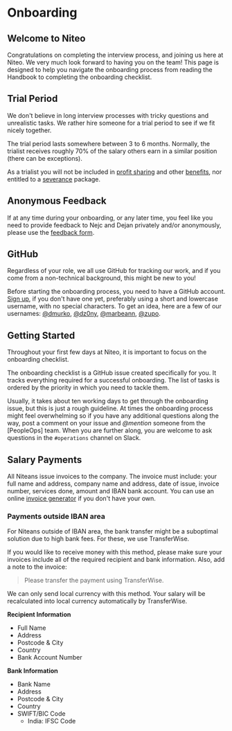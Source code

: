 # Onboarding

## Welcome to Niteo

Congratulations on completing the interview process, and joining us here at Niteo. We very much look forward to having you on the team! This page is designed to help you navigate the onboarding process from reading the Handbook to completing the onboarding checklist.

## Trial Period

We don't believe in long interview processes with tricky questions and unrealistic tasks. We rather hire someone for a trial period to see if we fit nicely together.

The trial period lasts somewhere between 3 to 6 months. Normally, the trialist receives roughly 70% of the salary others earn in a similar position (there can be exceptions).

As a trialist you will not be included in [profit sharing](../people/profit-sharing.md) and other [benefits](../people/benefits.md), nor entitled to a [severance](../people/salary.md#lay-off--severance-policy) package.

## Anonymous Feedback

If at any time during your onboarding, or any later time, you feel like you need to provide feedback to Nejc and Dejan privately and/or anonymously, please use the [feedback form](https://niteoweb.github.io/feedback).

## GitHub

Regardless of your role, we all use GitHub for tracking our work, and if you come from a non-technical background, this might be new to you!

Before starting the onboarding process, you need to have a GitHub account. [Sign up](https://github.com/join), if you don't have one yet, preferably using a short and lowercase username, with no special characters. To get an idea, here are a few of our usernames: [@dmurko](https://github.com/dmurko), [@dz0ny](https://github.com/dz0ny), [@marbeann](https://github.com/marbeann), [@zupo](https://github.com/zupo).

## Getting Started

Throughout your first few days at Niteo, it is important to focus on the onboarding checklist.

The onboarding checklist is a GitHub issue created specifically for you. It tracks everything required for a successful onboarding. The list of tasks is ordered by the priority in which you need to tackle them.

Usually, it takes about ten working days to get through the onboarding issue, but this is just a rough guideline. At times the onboarding process might feel overwhelming so if you have any additional questions along the way, post a comment on your issue and _@mention_ someone from the [PeopleOps] team. When you are further along, you are welcome to ask questions in the `#operations` channel on Slack.

## Salary Payments

All Niteans issue invoices to the company. The invoice must include: your full name and address, company name and address, date of issue, invoice number, services done, amount and IBAN bank account. You can use an online [invoice generator](https://invoice-generator.com/) if you don't have your own.

### Payments outside IBAN area

For Niteans outside of IBAN area, the bank transfer might be a suboptimal solution due to high bank fees. For these, we use TransferWise.

If you would like to receive money with this method, please make sure your invoices include all of the required recipient and bank information. Also, add a note to the invoice:

> Please transfer the payment using TransferWise.

We can only send local currency with this method. Your salary will be recalculated into local currency automatically by TransferWise.

**Recipient Information**
- Full Name
- Address
- Postcode & City
- Country
- Bank Account Number

**Bank Information**
- Bank Name
- Address
- Postcode & City
- Country
- SWIFT/BIC Code
   - India: IFSC Code
